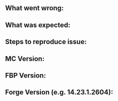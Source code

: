 ## What went wrong:

## What was expected:

## Steps to reproduce issue:

## MC Version:

## FBP Version:

## Forge Version (e.g. 14.23.1.2604):

